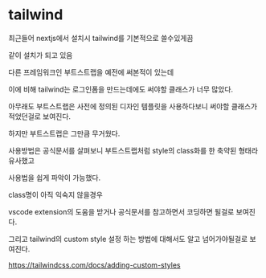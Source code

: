 # tailwind

최근들어 nextjs에서 설치시 tailwind를 기본적으로 쓸수있게끔

같이 설치가 되고 있음

다른 프레임워크인 부트스트랩을 예전에 써본적이 있는데

이에 비해 tailwind는 로그인폼을 만드는데에도 써야할 클래스가 너무 많았다.

아무래도 부트스트랩은 사전에 정의된 디자인 템플릿을 사용하다보니 써야할 클래스가 적었던걸로 보여진다.

하지만 부트스트랩은 그만큼 무거웠다.

사용방법은 공식문서를 살펴보니 부트스트랩처럼 style의 class화를 한 축약된 형태라 유사했고

사용법을 쉽게 파악이 가능했다.

class명이 아직 익숙지 않을경우

vscode extension의 도움을 받거나 공식문서를 참고하면서 코딩하면 될걸로 보여진다.

그리고 tailwind의 custom style 설정 하는 방법에 대해서도 알고 넘어가야될걸로 보여진다.

https://tailwindcss.com/docs/adding-custom-styles